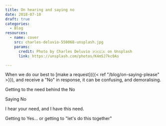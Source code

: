 ```yaml
---
title: On hearing and saying no
date: 2018-07-10
draft: true
categories:
  - Blog  
resources:
  - name: cover
    src: charles-deluvio-550068-unsplash.jpg
    params:
      credit: Photo by Charles Deluvio 🇵🇭🇨🇦 on Unsplash
      link: https://unsplash.com/photos/K4mSJ7kc0As

---
```


When we do our best to [make a request]({{< ref "/blog/on-saying-please" >}}), and receive a "No" in response, it can be confusing, and demoralising.

Getting to the need behind the No

Saying No

I hear your need, and I have this need.

Getting to Yes... or getting to "let's do this together"
